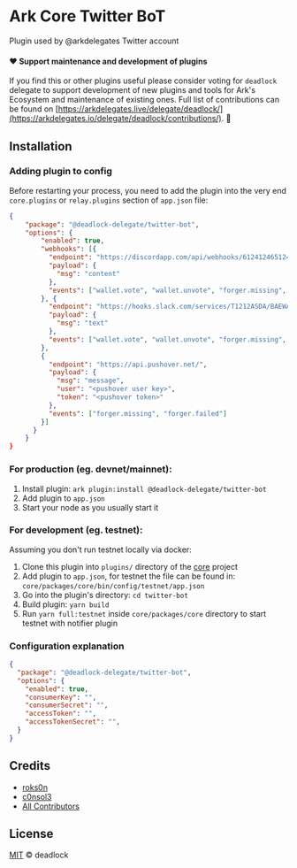 # Ark Core Twitter BoT

Plugin used by @arkdelegates Twitter account

#### ❤️ Support maintenance and development of plugins
If you find this or other plugins useful please consider voting for `deadlock` delegate to support development of new plugins and tools for Ark's Ecosystem and maintenance of existing ones. Full list of contributions can be found on [https://arkdelegates.live/delegate/deadlock/](https://arkdelegates.io/delegate/deadlock/contributions/). 🖖

## Installation

### Adding plugin to config

Before restarting your process, you need to add the plugin into the very end  `core.plugins` or `relay.plugins` section of `app.json` file:

```json
{
    "package": "@deadlock-delegate/twitter-bot",
    "options": {
        "enabled": true,
        "webhooks": [{
          "endpoint": "https://discordapp.com/api/webhooks/612412465124612462/A1Ag12F&ijafa-3mtASA121mja",
          "payload": {
            "msg": "content"
          },
          "events": ["wallet.vote", "wallet.unvote", "forger.missing", "forger.failed"]
        }, {
          "endpoint": "https://hooks.slack.com/services/T1212ASDA/BAEWAS12/ASxASJL901ajkS",
          "payload": {
            "msg": "text"
          },
          "events": ["wallet.vote", "wallet.unvote", "forger.missing", "forger.failed"]
        },
        {
          "endpoint": "https://api.pushover.net/",
          "payload": {
            "msg": "message",
            "user": "<pushover user key>",
            "token": "<pushover token>"
          },
          "events": ["forger.missing", "forger.failed"]
        }]
      }
    }
}
```

### For production (eg. devnet/mainnet):

1. Install plugin: `ark plugin:install @deadlock-delegate/twitter-bot`
2. Add plugin to `app.json`
3. Start your node as you usually start it 

### For development (eg. testnet):

Assuming you don't run testnet locally via docker:

1. Clone this plugin into `plugins/` directory of the [core](https://github.com/ArkEcosystem/core/) project
2. Add plugin to `app.json`, for testnet the file can be found in: `core/packages/core/bin/config/testnet/app.json`
3. Go into the plugin's directory: `cd twitter-bot`
4. Build plugin: `yarn build`
5. Run `yarn full:testnet` inside `core/packages/core` directory to start testnet with notifier plugin

### Configuration explanation

```json
{
  "package": "@deadlock-delegate/twitter-bot",
  "options": {
    "enabled": true,
    "consumerKey": "",
    "consumerSecret": "",
    "accessToken": "",
    "accessTokenSecret": "",
  }
}
```

## Credits

- [roks0n](https://github.com/roks0n)
- [c0nsol3](https://github.com/c0nsol3)
- [All Contributors](../../../../contributors)

## License

[MIT](LICENSE) © deadlock
